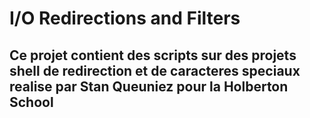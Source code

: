 # I/O Redirections and Filters

## Ce projet contient des scripts sur des projets shell de redirection et de caracteres speciaux realise par Stan Queuniez pour la Holberton School